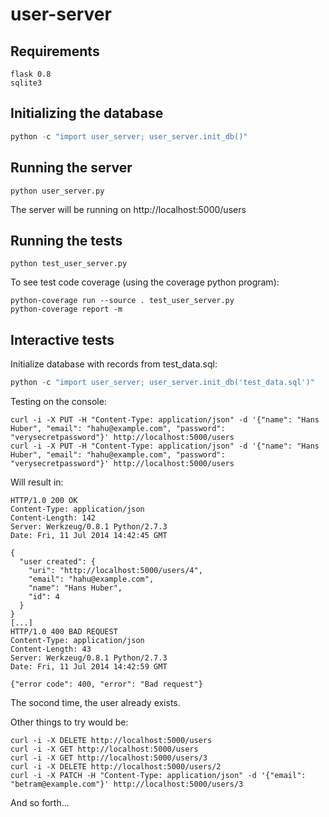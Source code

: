 user-server
===========

Requirements
------------

```
flask 0.8
sqlite3
```

Initializing the database
-------------------------

```python
python -c "import user_server; user_server.init_db()"
```

Running the server
------------------

```
python user_server.py
```

The server will be running on http://localhost:5000/users

Running the tests
-----------------

```
python test_user_server.py
```

To see test code coverage (using the coverage python program):

```
python-coverage run --source . test_user_server.py
python-coverage report -m
```

Interactive tests
-----------------

Initialize database with records from test_data.sql:

```python
python -c "import user_server; user_server.init_db('test_data.sql')"
```

Testing on the console:

```
curl -i -X PUT -H "Content-Type: application/json" -d '{"name": "Hans Huber", "email": "hahu@example.com", "password": "verysecretpassword"}' http://localhost:5000/users
curl -i -X PUT -H "Content-Type: application/json" -d '{"name": "Hans Huber", "email": "hahu@example.com", "password": "verysecretpassword"}' http://localhost:5000/users
```

Will result in:

```
HTTP/1.0 200 OK
Content-Type: application/json
Content-Length: 142
Server: Werkzeug/0.8.1 Python/2.7.3
Date: Fri, 11 Jul 2014 14:42:45 GMT

{
  "user created": {
    "uri": "http://localhost:5000/users/4",
    "email": "hahu@example.com",
    "name": "Hans Huber",
    "id": 4
  }
}
[...]
HTTP/1.0 400 BAD REQUEST
Content-Type: application/json
Content-Length: 43
Server: Werkzeug/0.8.1 Python/2.7.3
Date: Fri, 11 Jul 2014 14:42:59 GMT

{"error code": 400, "error": "Bad request"}
```

The socond time, the user already exists.

Other things to try would be:

```
curl -i -X DELETE http://localhost:5000/users
curl -i -X GET http://localhost:5000/users
curl -i -X GET http://localhost:5000/users/3
curl -i -X DELETE http://localhost:5000/users/2
curl -i -X PATCH -H "Content-Type: application/json" -d '{"email": "betram@example.com"}' http://localhost:5000/users/3
```

And so forth...